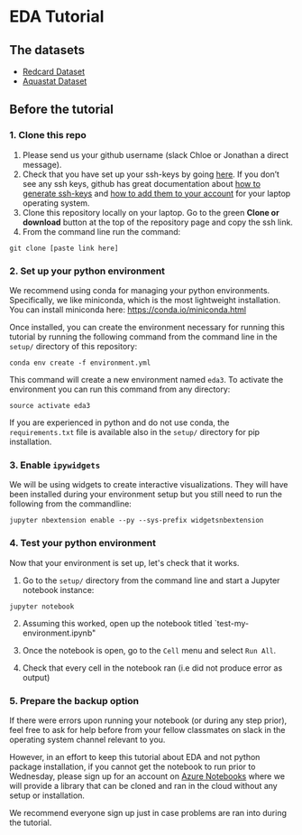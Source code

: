 # EDA Tutorial

## The datasets 

* [Redcard Dataset](https://osf.io/47tnc/)
* [Aquastat Dataset](http://www.fao.org/nr/water/aquastat/main/index.stm)

## Before the tutorial 

### 1. Clone this repo
1. Please send us your github username (slack Chloe or Jonathan a direct message).
2. Check that you have set up your ssh-keys by going [here](https://github.com/settings/keys). If you don’t see any ssh keys, github has great documentation about [how to generate ssh-keys](https://help.github.com/articles/generating-a-new-ssh-key-and-adding-it-to-the-ssh-agent/) and [how to add them to your account](https://help.github.com/articles/adding-a-new-ssh-key-to-your-github-account/) for your laptop operating system. 
3. Clone this repository locally on your laptop. Go to the green **Clone or download** button at the top of the repository page and copy the ssh link. 
4. From the command line run the command: 

`git clone [paste link here]`
### 2. Set up your python environment 

We recommend using conda for managing your python environments. Specifically, we like miniconda, which is the most lightweight installation. You can install miniconda here: https://conda.io/miniconda.html
 
 Once installed, you can create the environment necessary for running this tutorial by running the following command from the command line in the `setup/` directory of this repository: 
 
 `conda env create -f environment.yml`
 
 This command will create a new environment named `eda3`. To activate the environment you can run this command from any directory:
 
 `source activate eda3`
 
 If you are experienced in python and do not use conda, the `requirements.txt` file is available also in the `setup/` directory for pip installation.
 
 ### 3. Enable `ipywidgets`
 We will be using widgets to create interactive visualizations. They will have been installed during your environment setup but you still need to run the following from the commandline: 
 
 `jupyter nbextension enable --py --sys-prefix widgetsnbextension`
 
 ### 4. Test your python environment 
 
 Now that your environment is set up, let's check that it works. 
 
 1. Go to the `setup/` directory from the command line and start a Jupyter notebook instance: 
 
 `jupyter notebook`

 2. Assuming this worked, open up the notebook titled `test-my-environment.ipynb"

 3. Once the notebook is open, go to the `Cell` menu and select `Run All`. 
 
 4. Check that every cell in the notebook ran (i.e did not produce error as output)
 
 ### 5. Prepare the backup option
If there were errors upon running your notebook (or during any step prior), feel free to ask for help before from your fellow classmates on slack in the operating system channel relevant to you. 

However, in an effort to keep this tutorial about EDA and not python package installation, if you cannot get the notebook to run prior to Wednesday, please sign up for an account on [Azure Notebooks](https://notebooks.azure.com/) where we will provide a library that can be cloned and ran in the cloud without any setup or installation. 

We recommend everyone sign up just in case problems are ran into during the tutorial. 
